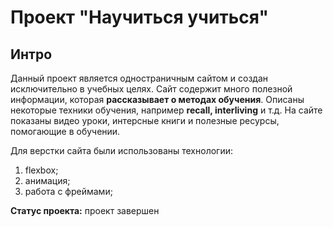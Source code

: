 # Проект "Научиться учиться" #

## Интро
Данный проект является одностраничным сайтом и создан иcключительно в учебных целях.
Сайт содержит много полезной информации, которая **рассказывает о методах обучения**.
Описаны некоторые техники обучения, например **recall, interliving** и т.д. На сайте
показаны видео уроки, интерсные книги и полезные ресурсы, помогающие в обучении.

Для верстки сайта были использованы технологии:
1. flexbox;
2. анимация;
3. работа с фреймами;

**Статус проекта:** проект завершен
